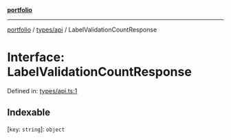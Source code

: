 [**portfolio**](../../../README.md)

***

[portfolio](../../../modules.md) / [types/api](../README.md) / LabelValidationCountResponse

# Interface: LabelValidationCountResponse

Defined in: [types/api.ts:1](https://github.com/tnorlund/Portfolio/blob/60bbc8896d11778daee4ab2d2955db364b946398/portfolio/types/api.ts#L1)

## Indexable

\[`key`: `string`\]: `object`

